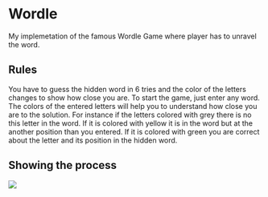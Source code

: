 # Wordle

My implemetation of the famous Wordle Game where player has to unravel the word.

## Rules

You have to guess the hidden word in 6 tries and the color of the letters changes to show how close you are.
To start the game, just enter any word. The colors of the entered letters will help you to understand how close you are to the solution.
For instance if the letters colored with grey there is no this letter in the word. If it is colored with yellow it is in the word but
at the another position than you entered. If it is colored with green you are correct about the letter and its position in the hidden word.

## Showing the process

![](https://github.com/yudin-oleg/Wordle/blob/main/wordle2.gif)
